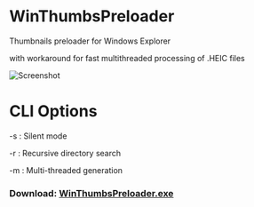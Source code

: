 # WinThumbsPreloader
Thumbnails preloader for Windows Explorer

with workaround for fast multithreaded processing of .HEIC files

![Screenshot](https://raw.githubusercontent.com/arturdd/WinThumbsPreloader/master/Website/images/preview.gif)

# CLI Options
-s : Silent mode

-r : Recursive directory search

-m : Multi-threaded generation


### Download: [WinThumbsPreloader.exe](https://github.com/arturdd/WinThumbsPreloader/raw/master/WinThumbsPreloader/WinThumbsPreloader/bin/Release/WinThumbsPreloader.exe)
